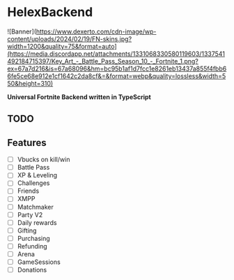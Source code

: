 # HelexBackend
![Banner](https://www.dexerto.com/cdn-image/wp-content/uploads/2024/02/19/FN-skins.jpg?width=1200&quality=75&format=auto](https://media.discordapp.net/attachments/1331068330580119603/1337541492184715397/Key_Art_-_Battle_Pass_Season_10_-_Fortnite_1.png?ex=67a7d216&is=67a68096&hm=bc95b1af1d7fcc1e8261eb13437a855f4fbb66fe5ce68e912e1cf1642c2da8cf&=&format=webp&quality=lossless&width=550&height=310)

**Universal Fortnite Backend written in TypeScript**

## TODO

## Features

- [ ] Vbucks on kill/win
- [ ] Battle Pass
- [ ] XP & Leveling
- [ ] Challenges
- [ ] Friends
- [ ] XMPP
- [ ] Matchmaker
- [ ] Party V2
- [ ] Daily rewards
- [ ] Gifting
- [ ] Purchasing
- [ ] Refunding
- [ ] Arena
- [ ] GameSessions
- [ ] Donations
